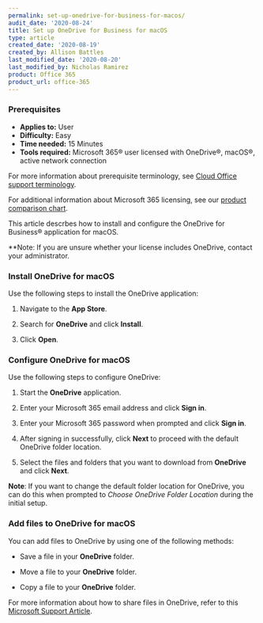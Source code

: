 ```yaml
---
permalink: set-up-onedrive-for-business-for-macos/
audit_date: '2020-08-24'
title: Set up OneDrive for Business for macOS
type: article
created_date: '2020-08-19'
created_by: Allison Battles
last_modified_date: '2020-08-20'
last_modified_by: Nicholas Ramirez
product: Office 365
product_url: office-365
---
```


### Prerequisites

- **Applies to:** User
- **Difficulty:** Easy
- **Time needed:** 15 Minutes
- **Tools required:** Microsoft 365&reg; user licensed with OneDrive&reg;, macOS&reg;, active network connection

For more information about prerequisite terminology, see [Cloud Office support terminology](/how-to/cloud-office-support-terminology).

For additional information about Microsoft 365 licensing, see our [product comparison chart](https://www.rackspace.com/sites/default/files/2020-06/Rackspace-Data-Sheet-Microsoft-365-Plans-and-Pricing-Sheet-CLO-TSK-1487.pdf).

This article descrbes how to install and configure the OneDrive for Business&reg; application for macOS.

**Note: If you are unsure whether your license includes OneDrive, contact your administrator.

### Install OneDrive for macOS

Use the following steps to install the OneDrive application:

1. Navigate to the **App Store**.

2. Search for **OneDrive** and click **Install**.

3. Click **Open**.

### Configure OneDrive for macOS

Use the following steps to configure OneDrive:

1. Start the **OneDrive** application.

2. Enter your Microsoft 365 email address and click **Sign in**.

3. Enter your Microsoft 365 password when prompted and click **Sign in**.

4. After signing in successfully, click **Next** to proceed with the default OneDrive folder location.

5. Select the files and folders that you want to download from **OneDrive** and click **Next**.


**Note**: If you want to change the default folder location for OneDrive, you can do this when prompted to
*Choose OneDrive Folder Location* during the initial setup.


### Add files to OneDrive for macOS


You can add files to OneDrive by using one of the following methods:

- Save a file in your **OneDrive** folder.

- Move a file to your **OneDrive** folder.

- Copy a file to your **OneDrive** folder.


For more information about how to share files in OneDrive, refer to this [Microsoft Support Article](https://support.microsoft.com/en-us/office/share-onedrive-files-and-folders-9fcc2f7d-de0c-4cec-93b0-a82024800c07).
